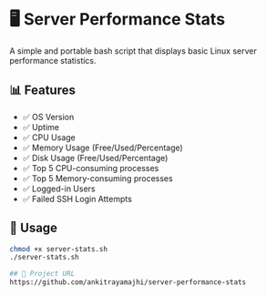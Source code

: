 # 🖥️ Server Performance Stats

A simple and portable bash script that displays basic Linux server performance statistics.

## 📊 Features

- ✅ OS Version
- ✅ Uptime
- ✅ CPU Usage
- ✅ Memory Usage (Free/Used/Percentage)
- ✅ Disk Usage (Free/Used/Percentage)
- ✅ Top 5 CPU-consuming processes
- ✅ Top 5 Memory-consuming processes
- ✅ Logged-in Users
- ✅ Failed SSH Login Attempts

## 🚀 Usage

```bash
chmod +x server-stats.sh
./server-stats.sh

## 🔗 Project URL
https://github.com/ankitrayamajhi/server-performance-stats
